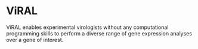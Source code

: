 # ViRAL
ViRAL enables experimental virologists without any computational programming skills to perform a diverse range of gene expression analyses over a gene of interest.

